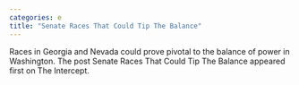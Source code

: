 ```yaml
---
categories: e
title: "Senate Races That Could Tip The Balance"
---
```

Races in Georgia and Nevada could prove pivotal to the balance of power in Washington.
The post Senate Races That Could Tip The Balance appeared first on The Intercept.
